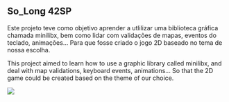 <h2> So_Long 42SP </h2>


<p>

Este projeto teve como objetivo aprender a utlilizar uma biblioteca gráfica chamada minilibx, 
bem como lidar com validações de mapas, eventos do teclado, animações... Para que fosse criado
o jogo 2D baseado no tema de nossa escolha.

</p>

<p>
This project aimed to learn how to use a graphic library called minilibx, 
and deal with map validations, keyboard events, animations... So that the 
2D game could be created based on the theme of our choice.

</p>

<img src="https://github.com/shelsonx/so_long42/blob/master/assets/images/game_play.gif"></img>
